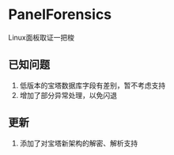 # PanelForensics
Linux面板取证一把梭
## 已知问题
1. 低版本的宝塔数据库字段有差别，暂不考虑支持
2. 增加了部分异常处理，以免闪退
## 更新
1. 添加了对宝塔新架构的解密、解析支持
